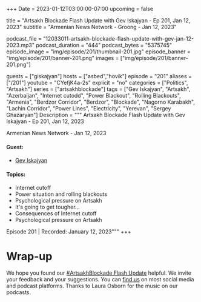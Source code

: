 +++
Date = 2023-01-12T03:00:00-07:00
upcoming = false

title = "Artsakh Blockade Flash Update with Gev Iskajyan - Ep 201, Jan 12, 2023"
subtitle = "Armenian News Network - Groong - Jan 12, 2023"

podcast_file = "12033011-artsakh-blockade-flash-update-with-gev-jan-12-2023.mp3"
podcast_duration = "444"
podcast_bytes = "5375745"
episode_image = "img/episode/201/thumbnail-201.jpg"
episode_banner = "img/episode/201/banner-201.png"
images = ["img/episode/201/banner-201.png"]

guests = ["giskajyan"]
hosts = ["asbed","hovik"]
episode = "201"
aliases = ["/201"]
youtube = "CYefjK4a-2s"
explicit = "no"
categories = ["Politics", "Artsakh"]
series = ["artsakhblockade"]
tags = ["Gev Iskajyan", "Artsakh", "Azerbaijan", "Internet cutodd", "Power Blackout", "Rolling Blackouts", "Armenia", "Berdzor Corridor", "Berdzor", "Blockade", "Nagorno Karabakh", "Lachin Corridor", "Power Lines", "Electricity", "Yerevan", "Sergey Ghazaryan"]
Description = """
Artsakh Blockade Flash Update with Gev Iskajyan - Ep 201, Jan 12, 2023

Armenian News Network - Jan 12, 2023

#### Guest: 
* [Gev Iskajyan](/guest/giskajyan)

#### Topics:
* Internet cutoff
* Power situation and rolling blackouts
* Psychological pressure on Artsakh
* It's going to get tougher...
* Consequences of Internet cutoff
* Psychological pressure on Artsakh

Episode 201 | Recorded: January 12, 2023"""
+++

# Wrap-up

We hope you found our [#ArtsakhBlockade Flash Update](https://podcasts.groong.org/) helpful. We invite your feedback and your suggestions. You can [find us](https://linktr.ee/groong) on most social media and podcast platforms. Thanks to Laura Osborn for the music on our podcasts.
